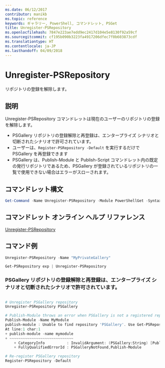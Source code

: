 ```yaml
---
ms.date: 06/12/2017
contributor: manikb
ms.topic: reference
keywords: ギャラリー, PowerShell, コマンドレット, PSGet
title: Unregister-PSRepository
ms.openlocfilehash: 7847e223ae7edd9ec2417d104e5e8130f92a59cf
ms.sourcegitcommit: cf195b090b3223fa4917206dfec7f0b603873cdf
ms.translationtype: HT
ms.contentlocale: ja-JP
ms.lasthandoff: 04/09/2018
---
```

# <a name="unregister-psrepository"></a>Unregister-PSRepository

リポジトリの登録を解除します。

## <a name="description"></a>説明

Unregister-PSRepository コマンドレットは現在のユーザーのリポジトリの登録を解除します。
- PSGallery リポジトリの登録解除と再登録は、エンタープライズ シナリオと切断されたシナリオで許可されています。
- ユーザーは、`Register-PSRepository -Default` を実行するだけで PSGallery を再登録できます
- PSGallery は、Publish-Module と Publish-Script コマンドレット内の既定の発行リポジトリであるため、PSGallery が登録されているリポジトリの一覧で使用できない場合はエラーがスローされます。

## <a name="cmdlet-syntax"></a>コマンドレット構文

```powershell
Get-Command -Name Unregister-PSRepository -Module PowerShellGet -Syntax
```
## <a name="cmdlet-online-help-reference"></a>コマンドレット オンライン ヘルプ リファレンス

[Unregister-PSRepository](http://go.microsoft.com/fwlink/?LinkID=517130)

## <a name="example-commands"></a>コマンド例

```powershell
Unregister-PSRepository -Name "MyPrivateGallery"

Get-PSRepository exp | Unregister-PSRepository
```

### <a name="unregistration-and-re-registration-of-the-psgallery-repository-is-allowed-for-an-enterprise-and-disconnected-scenarios"></a>PSGallery リポジトリの登録解除と再登録は、エンタープライズ シナリオと切断されたシナリオで許可されています。
```powershell

# Unregister PSGallery repository
Unregister-PSRepository PSGallery

# Publish-Module throws an error when PSGallery is not a registered repository
Publish-Module -Name MyModule
publish-module : Unable to find repository 'PSGallery'. Use Get-PSRepository to see all available repositories. Try again after specifying a valid repository name. You can use 'Register-PSRepository -Default' to register the PSGallery repository.
At line:1 char:1
+ publish-module -name mymodule
+ ~~~~~~~~~~~~~~~~~~~~~~~~~~~~~
    + CategoryInfo          : InvalidArgument: (PSGallery:String) [Publish-Module], ArgumentException
    + FullyQualifiedErrorId : PSGalleryNotFound,Publish-Module

# Re-register PSGallery repository
Register-PSRepository -Default
```